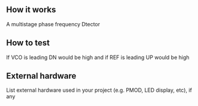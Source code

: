 <!---

This file is used to generate your project datasheet. Please fill in the information below and delete any unused
sections.

You can also include images in this folder and reference them in the markdown. Each image must be less than
512 kb in size, and the combined size of all images must be less than 1 MB.
-->

## How it works

A multistage phase frequency Dtector

## How to test

If VCO is leading DN would be high and if REF is leading UP would be high

## External hardware

List external hardware used in your project (e.g. PMOD, LED display, etc), if any
